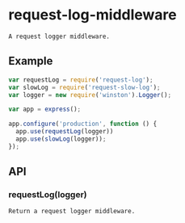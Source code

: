 # request-log-middleware

    A request logger middleware.

## Example

```js
var requestLog = require('request-log');
var slowLog = require('request-slow-log');
var logger = new require('winston').Logger();

var app = express();

app.configure('production', function () {
  app.use(requestLog(logger))
  app.use(slowLog(logger));
});
```

## API

### requestLog(logger)

    Return a request logger middleware.

